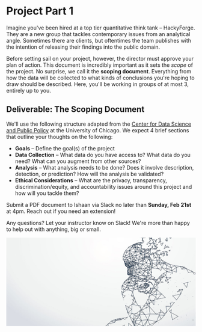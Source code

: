 # Project Part 1

Imagine you've been hired at a top tier quantitative think tank – HackyForge. They are a new group that tackles contemporary issues from an analytical angle. Sometimes there are clients, but oftentimes the team publishes with the intention of releasing their findings into the public domain.

Before setting sail on your project, however, the director must approve your plan of action. This document is incredibly important as it sets the *scope* of the project. No surprise, we call it the **scoping document**. Everything from how the data will be collected to  what kinds of conclusions you're hoping to draw should be described. Here, you'll be working in groups of at most 3, entirely up to you. 


## Deliverable: The Scoping Document

We'll use the following structure adapted from the [Center for Data Science and Public Policy](http://www.datasciencepublicpolicy.org/home/resources/data-science-project-scoping-guide/) at the University of Chicago. We expect 4 brief sections that outline your thoughts on the following:

- **Goals** – Define the goal(s) of the project
- **Data Collection** – What data do you have access to? What data do you need? What can you augment from other sources?
- **Analysis** – What analysis needs to be done? Does it involve description, detection, or prediction? How will the analysis be validated?
- **Ethical Considerations** – What are the privacy, transparency, discrimination/equity, and accountability issues around this project and how will you tackle them?

Submit a PDF document to Ishaan via Slack no later than **Sunday, Feb 21st** at 4pm. Reach out if you need an extension!

Any questions? Let your instructor know on Slack! We're more than happy to help out with anything, big or small. 

![Source: Center for Policy Research, United Nations University](ethical-ai.jpg)